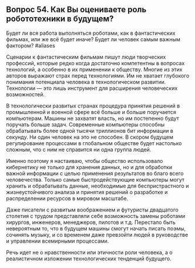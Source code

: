 ## Вопрос 54. Как Вы оцениваете роль робототехники в будущем? 
Будет ли вся работа выполняться роботами, как в фантастических фильмах, или же всё будет иначе? Будет ли человек самым важным фактором? #aliases 

Сценарии к фантастическим фильмам пишут люди творческих профессий, которые редко когда достаточно компетентны в вопросах технологий, а особенно в их применении к обществу. Многие из этих авторов выражают страх перед технологиями. Им не хватает глубокого понимания потенциала человека в технологическом развитии. Технологии — это лишь инструмент для расширения человеческих возможностей.

В технологически развитых странах процедура принятия решений в промышленной и военной сфере всё больше и больше поручается компьютерам. Машины не захватят власть, но им постепенно будут поручать больше задач. Современные компьютеры способны обрабатывать более одной тысячи триллионов бит информации в секунду. Ни один человек на это не способен. В скором будущем регулирование процессами в глобальном обществе будет настолько сложным, что с ним не справится ни одна группа людей.

Именно поэтому я настаиваю, чтобы общество использовало кибернетику не только для хранения данных, но и для обработки важной информации с целью применения результатов во благо всего человечества. Только самые быстродействующие компьютеры могут хранить и обрабатывать данные, необходимые для беспристрастного и жизнеустойчивого анализа и принятия решений о разработке и распределении ресурсов в мировом масштабе.

Даже писатели с развитым воображением и футуристы двадцатого столетия с трудом представляли себе возможность замены роботами хирургов, инженеров, менеджеров, пилотов и т.д. Перестало быть невероятным то, что в будущем машины смогут начать писать поэмы, сочинять музыку, и со временем даже превзойти людей в руководстве и управлении всемирными процессами.

Речь идет не о нравственности или этичности роли человека, а о реалистичном изложении технологических тенденций будущего.